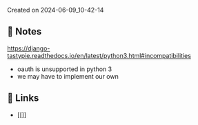 Created on 2024-06-09_10-42-14

## 📔 Notes

https://django-tastypie.readthedocs.io/en/latest/python3.html#incompatibilities

- oauth is unsupported in python 3
- we may have to implement our own

## 🔗 Links

- [[]]
